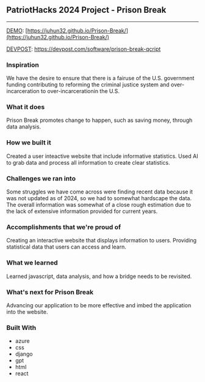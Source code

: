 ## PatriotHacks 2024 Project - Prison Break
---
[DEMO](https://juhun32.github.io/Prison-Break/): [https://juhun32.github.io/Prison-Break/](https://juhun32.github.io/Prison-Break/)

[DEVPOST](https://devpost.com/software/prison-break-qcript): https://devpost.com/software/prison-break-qcript

### Inspiration
We have the desire to ensure that there is a fairuse of the U.S. government funding contributing to reforming the criminal justice system and over-incarceration to over-incarcerationin the U.S.

### What it does
Prison Break promotes change to happen, such as saving money, through data analysis.

### How we built it
Created a user inteactive website that include informative statistics. Used AI to grab data and process all information to create clear statistics.

### Challenges we ran into
Some struggles we have come across were finding recent data because it was not updated as of 2024, so we had to somewhat hardscape the data. The overall information was somewhat of a close rough estimation due to the lack of extensive information provided for current years.

### Accomplishments that we're proud of
Creating an interactive website that displays information to users. Providing statistical data that users can access and learn.

### What we learned
Learned javascript, data analysis, and how a bridge needs to be revisited.

### What's next for Prison Break
Advancing our application to be more effective and imbed the application into the website.

### Built With
- azure
- css
- django
- gpt
- html
- react

